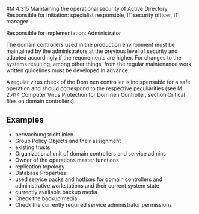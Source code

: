 #M 4.315 Maintaining the operational security of Active Directory
Responsible for initiation: specialist responsible, IT security officer, IT manager

Responsible for implementation: Administrator

The domain controllers used in the production environment must be maintained by the administrators at the previous level of security and adapted accordingly if the requirements are higher. For changes to the systems resulting, among other things, from the regular maintenance work, written guidelines must be developed in advance.

A regular virus check of the Dom nen controller is indispensable for a safe operation and should correspond to the respective peculiarities (see M 2.414 Computer Virus Protection for Dom nen Controller, section Critical files on domain controllers).



## Examples 
* berwachungsrichtlinien
* Group Policy Objects and their assignment
* existing trusts
* Organizational unit of domain controllers and service admins
* Owner of the operations master functions
* replication topology
* Database Properties
* used service packs and hotfixes for domain controllers and administrative workstations and their current system state
* currently available backup media
*  Check the backup media
*  Check the currently required service administrator permissions




